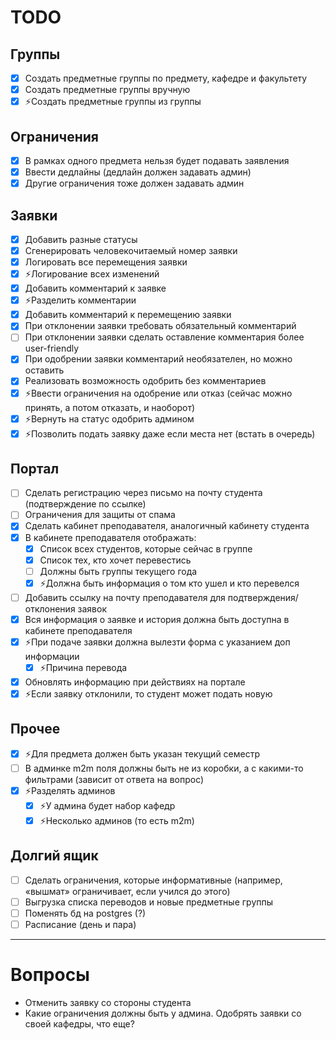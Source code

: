 # TODO

## Группы

- [x] Создать предметные группы по предмету, кафедре и факультету
- [x] Создать предметные группы вручную
- [x] ⚡Создать предметные группы из группы

## Ограничения

- [x] В рамках одного предмета нельзя будет подавать заявления
- [x] Ввести дедлайны (дедлайн должен задавать админ)
- [x] Другие ограничения тоже должен задавать админ

## Заявки

- [x] Добавить разные статусы
- [x] Сгенерировать человекочитаемый номер заявки
- [x] Логировать все перемещения заявки
- [x] ⚡Логирование всех изменений
- [x] Добавить комментарий к заявке
- [x] ⚡Разделить комментарии
- [x] Добавить комментарий к перемещению заявки
- [x] При отклонении заявки требовать обязательный комментарий
- [ ] При отклонении заявки сделать оставление комментария более user-friendly
- [x] При одобрении заявки комментарий необязателен, но можно оставить
- [x] Реализовать возможность одобрить без комментариев
- [x] ⚡Ввести ограничения на одобрение или отказ (сейчас можно принять, а потом отказать, и наоборот)
- [x] ⚡Вернуть на статус одобрить админом
- [x] ⚡Позволить подать заявку даже если места нет (встать в очередь)

## Портал

- [ ] Сделать регистрацию через письмо на почту студента (подтверждение по ссылке)
- [ ] Ограничения для защиты от спама
- [x] Сделать кабинет преподавателя, аналогичный кабинету студента
- [x] В кабинете преподавателя отображать:
    - [x] Список всех студентов, которые сейчас в группе
    - [x] Список тех, кто хочет перевестись
    - [ ] Должны быть группы текущего года
    - [x] ⚡Должна быть информация о том кто ушел и кто перевелся
- [ ] Добавить ссылку на почту преподавателя для подтверждения/отклонения заявок
- [x] Вся информация о заявке и история должна быть доступна в кабинете преподавателя
- [x] ⚡При подаче заявки должна вылезти форма с указанием доп информации
    - [x] ⚡Причина перевода
- [x] Обновлять информацию при действиях на портале
- [x] ⚡Если заявку отклонили, то студент может подать новую

## Прочее

- [x] ⚡Для предмета должен быть указан текущий семестр
- [ ] В админке m2m поля должны быть не из коробки, а с какими-то фильтрами (зависит от ответа на вопрос)
- [x] ⚡Разделять админов
    - [x] ⚡У админа будет набор кафедр
    - [x] ⚡Несколько админов (то есть m2m)

## Долгий ящик

- [ ] Сделать ограничения, которые информативные (например, «вышмат» ограничивает, если учился до этого)
- [ ] Выгрузка списка переводов и новые предметные группы
- [ ] Поменять бд на postgres (?)
- [ ] Расписание (день и пара)

---

# Вопросы

- Отменить заявку со стороны студента
- Какие ограничения должны быть у админа. Одобрять заявки со своей кафедры, что еще?
